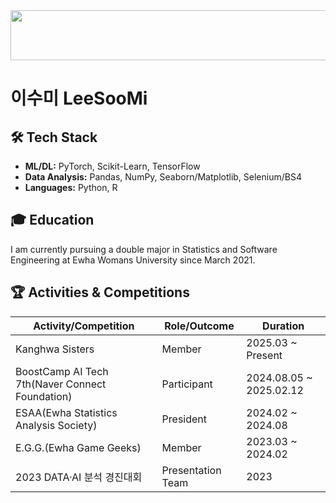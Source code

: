 
<a href="https://github.com/devxb/gitanimals">
  <img
    src="https://render.gitanimals.org/lines/SooMiiii?pet-id=662524907837691860"
    width="600"
    height="80"
  />
</a>
  
# 이수미 LeeSooMi

## 🛠️ Tech Stack

- **ML/DL:** PyTorch, Scikit-Learn, TensorFlow  
- **Data Analysis:** Pandas, NumPy, Seaborn/Matplotlib, Selenium/BS4  
- **Languages:** Python, R

## 🎓 Education

I am currently pursuing a double major in Statistics and Software Engineering at Ewha Womans University since March 2021.

## 🏆 Activities & Competitions

| **Activity/Competition**                          | **Role/Outcome**             | **Duration**                   |
|---------------------------------------------------|------------------------------|--------------------------------|
| Kanghwa Sisters                                  | Member                       | 2025.03 ~ Present             |
| BoostCamp AI Tech 7th(Naver Connect Foundation)       | Participant                  | 2024.08.05 ~ 2025.02.12       |
| ESAA(Ewha Statistics Analysis Society)            | President                    | 2024.02 ~ 2024.08             |
| E.G.G.(Ewha Game Geeks)                   | Member                       | 2023.03 ~ 2024.02             |
| 2023 DATA·AI 분석 경진대회             | Presentation Team            | 2023                           |

